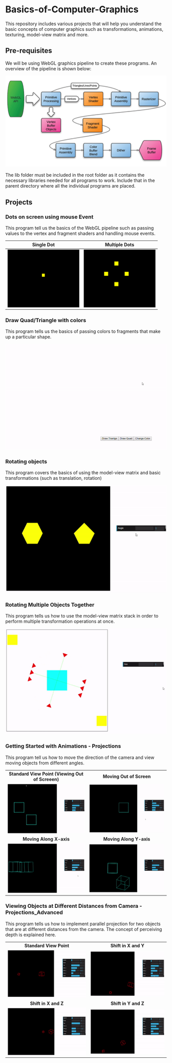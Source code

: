 # Basics-of-Computer-Graphics
This repository includes various projects that will help you understand the basic concepts of computer graphics such as transformations, animations, texturing, model-view matrix and more.

## Pre-requisites
We will be using WebGL graphics pipeline to create these programs. An overview of the pipeline is shown below:

![WebGL Pipelinegit](https://github.com/jawad3838/Basics-of-Computer-Graphics/blob/master/webgl-pipeline.png)

The lib folder must be included in the root folder as it contains the necessary libraries needed for all programs to work. Include that in the parent directory where all the individual programs are placed.

## Projects

### Dots on screen using mouse Event
This program tell us the basics of the WebGL pipeline such as passing values to the vertex and fragment shaders and handling mouse events.

|Single Dot|Multiple Dots|
|---|---|
|![](https://github.com/jawad3838/Basics-of-Computer-Graphics/blob/master/Single%2CMultiple%20dots%20with%20mouse%20event/SingleDot.PNG)|![](https://github.com/jawad3838/Basics-of-Computer-Graphics/blob/master/Single%2CMultiple%20dots%20with%20mouse%20event/MultipleDots.PNG)|

### Draw Quad/Triangle with colors
This program tells us the basics of passing colors to fragments that make up a particular shape.

<p align="center">
  <img src="https://github.com/jawad3838/Basics-of-Computer-Graphics/blob/master/Triangle%2CSquare%20with%20colors/Triangle_Quad.gif"
       width = "600"\>
</p>

### Rotating objects
This program covers the basics of using the model-view matrix and basic transformations (such as translation, rotation)

<p align="center">
  <img src="https://github.com/jawad3838/Basics-of-Computer-Graphics/blob/master/Rotating%20an%20Object/RotatingShapes.gif" \>
</p>

### Rotating Multiple Objects Together
This program tells us how to use the model-view matrix stack in order to perform multiple transformation operations at once.

<p align="center">
  <img src="https://github.com/jawad3838/Basics-of-Computer-Graphics/blob/master/Rotating%20Multiple%20Objects/RotatingMultipleObjects.gif" \>
</p>

### Getting Started with Animations - Projections
This program tell us how to move the direction of the camera and view moving objects from different angles.

<table>
  <tr>
    <td align="center"><b>Standard View Point (Viewing Out of Screeen)</b></td>
    <td align="center"><b>Moving Out of Screen</b></td>
  </tr>
  <tr>
    <td><img src="https://github.com/jawad3838/Basics-of-Computer-Graphics/blob/master/Projections/StandardRotation.gif" width="400" \></td>
    <td><img src="https://github.com/jawad3838/Basics-of-Computer-Graphics/blob/master/Projections/ShiftInZ.gif" width="400"\></td>
  </tr>
  <tr>
    <td align="center"><b>Moving Along X-axis</b></td>
    <td align="center"><b>Moving Along Y-axis</b></td>
  </tr>
  <tr>
    <td><img src="https://github.com/jawad3838/Basics-of-Computer-Graphics/blob/master/Projections/ShiftInX.gif" width="400"\></td>
    <td><img src="https://github.com/jawad3838/Basics-of-Computer-Graphics/blob/master/Projections/ShiftInY.gif" width="400"\></td> 
  </tr>
</table>

### Viewing Objects at Different Distances from Camera - Projections_Advanced
This program tells us how to implement parallel projection for two objects that are at different distances from the camera. The concept of perceiving depth is explained here.

<table>
  <tr>
    <td align="center"><b>Standard View Point</b></td>
    <td align="center"><b>Shift in X and Y</b></td>
  </tr>
  <tr>
    <td><img src="https://github.com/jawad3838/Basics-of-Computer-Graphics/blob/master/Projections_Advanced/StandardView.gif" width="400" \></td>
    <td><img src="https://github.com/jawad3838/Basics-of-Computer-Graphics/blob/master/Projections_Advanced/ShiftInX%26Y.gif" width="400"\></td>
  </tr>
  <tr>
    <td align="center"><b>Shift in X and Z</b></td>
    <td align="center"><b>Shift in Y and Z</b></td>
  </tr>
  <tr>
    <td><img src="https://github.com/jawad3838/Basics-of-Computer-Graphics/blob/master/Projections_Advanced/ShiftInX%26Z.gif" width="400"\></td>
    <td><img src="https://github.com/jawad3838/Basics-of-Computer-Graphics/blob/master/Projections_Advanced/ShiftInY%26Z.gif" width="400"\></td> 
  </tr>
</table>
